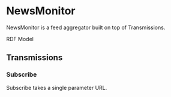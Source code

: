 # NewsMonitor

NewsMonitor is a feed aggregator built on top of Transmissions.

RDF Model

## Transmissions

### Subscribe

Subscribe takes a single parameter URL.
